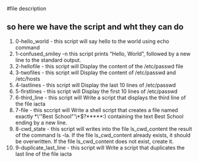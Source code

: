 #file description

## so here we have the script and wht they can do
1. 0-hello_world - this script will say hello to the world using echo command
2. 1-confused_smiley -n this script prints “Hello, World”, followed by a new line to the standard output.
3. 2-hellofile - this script will Display the content of the /etc/passwd file
4. 3-twofiles - this script will Display the content of /etc/passwd and /etc/hosts
5. 4-lastlines - this script will Display the last 10 lines of /etc/passwd
6. 5-firstlines - this script will Display the first 10 lines of /etc/passwd
7. 6-third_line - this script will Write a script that displays the third line of the file iacta
8. 7-file - this sccript will Write a shell script that creates a file named exactly \*\\'"Best School"\'\\*$\?\*\*\*\*\*:) containing the text Best School ending by a new line.
9. 8-cwd_state - this script will  writes into the file ls_cwd_content the result of the command ls -la. If the file ls_cwd_content already exists, it should be overwritten. If the file ls_cwd_content does not exist, create it.
10. 9-duplicate_last_line - this script will Write a script that duplicates the last line of the file iacta

